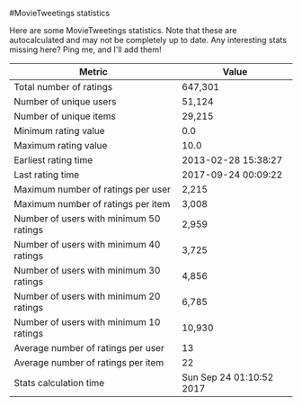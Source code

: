 #MovieTweetings statistics

Here are some MovieTweetings statistics. Note that these are autocalculated and may not be completely up to date. Any interesting stats missing here? Ping me, and I'll add them!

Metric | Value
--- | ---
Total number of ratings                 | 647,301
Number of unique users                  | 51,124
Number of unique items                  | 29,215
Minimum rating value                    | 0.0
Maximum rating value                    | 10.0
Earliest rating time                    | 2013-02-28 15:38:27
Last rating time                        | 2017-09-24 00:09:22
Maximum number of ratings per user      | 2,215
Maximum number of ratings per item      | 3,008
Number of users with minimum 50 ratings | 2,959
Number of users with minimum 40 ratings | 3,725
Number of users with minimum 30 ratings | 4,856
Number of users with minimum 20 ratings | 6,785
Number of users with minimum 10 ratings | 10,930
Average number of ratings per user      | 13
Average number of ratings per item      | 22
Stats calculation time                  | Sun Sep 24 01:10:52 2017


